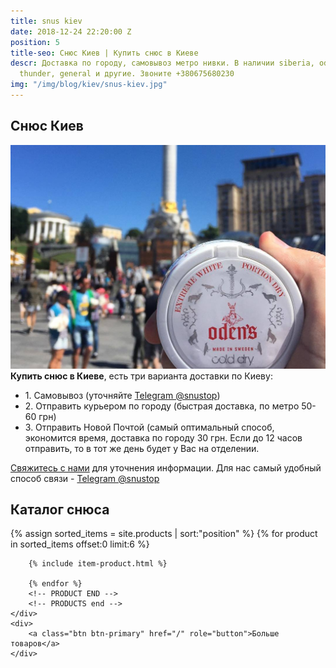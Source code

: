 ```yaml
---
title: snus kiev
date: 2018-12-24 22:20:00 Z
position: 5
title-seo: Снюс Киев | Купить снюс в Киеве
descr: Доставка по городу, самовывоз метро нивки. В наличии siberia, odens, lyft,
  thunder, general и другие. Звоните +380675680230
img: "/img/blog/kiev/snus-kiev.jpg"
---
```


<section class="mb-4">
	<h1>Снюс Киев</h1>
	<div class="row">
		<div class="col-md-7">
			<img class="img-fluid" src="/img/blog/kiev/snus-kiev.jpg" alt="Снюс Киев">
		</div>
		<div class="col-md-5">
			<strong>Купить снюс в Киеве</strong>, есть три варианта доставки по Киеву:
			<ul>
				<li>1. Самовывоз (уточняйте <a href="//t.me/snustop" target="_blank" title="Telegram"><i class="icon-telegram"></i>Telegram @snustop</a>)</li>
				<li>2. Отправить курьером по городу (быстрая доставка, по метро 50-60 грн)</li>
				<li>3. Отправить Новой Почтой (самый оптимальный способ, экономится время, доставка по городу 30 грн. Если до 12 часов отправить, то в тот же день будет у Вас на отделении.</li>
			</ul>
			<p><a href="#contactModal" data-toggle="modal" data-target="#contactModal">Свяжитесь с нами</a> для уточнения информации. Для нас самый удобный способ связи - <a href="//t.me/snustop" target="_blank" title="Telegram"><i class="icon-telegram"></i>Telegram @snustop</a></p>
		</div>
	</div>
</section>

<section class="mb-4">
	<h2>Каталог снюса</h2>
	<div class="row catalog">
		<!-- PRODUCTS start -->
		<!-- PRODUCT START -->
		{% assign sorted_items = site.products | sort:"position" %}
		{% for product in sorted_items offset:0 limit:6 %}
		
		{% include item-product.html %}

		{% endfor %}
		<!-- PRODUCT END -->
		<!-- PRODUCTS end -->
	</div>
	<div>
		<a class="btn btn-primary" href="/" role="button">Больше товаров</a>
	</div>
</section>